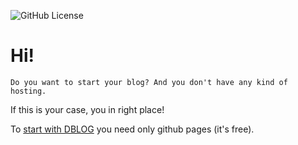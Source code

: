 ![GitHub License](https://img.shields.io/github/license/denisJaved/DBlog)

# Hi!
`Do you want to start your blog? And you don't have any kind of hosting.`

If this is your case, you in right place!

To [start with DBLOG](https://github.com/denisJaved/DBlog/wiki/Getting-started!) you need only github pages (it's free).
